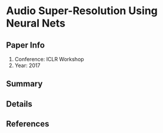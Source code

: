 # Audio Super-Resolution Using Neural Nets

## Paper Info
1. Conference: ICLR Workshop
2. Year: 2017

## Summary

## Details

## References

